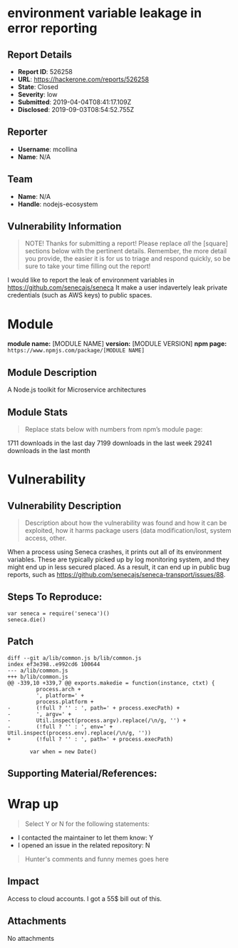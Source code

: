 # environment variable leakage in error reporting

## Report Details
- **Report ID**: 526258
- **URL**: https://hackerone.com/reports/526258
- **State**: Closed
- **Severity**: low
- **Submitted**: 2019-04-04T08:41:17.109Z
- **Disclosed**: 2019-09-03T08:54:52.755Z

## Reporter
- **Username**: mcollina
- **Name**: N/A

## Team
- **Name**: N/A
- **Handle**: nodejs-ecosystem

## Vulnerability Information
> NOTE! Thanks for submitting a report! Please replace *all* the [square] sections below with the pertinent details. Remember, the more detail you provide, the easier it is for us to triage and respond quickly, so be sure to take your time filling out the report!

I would like to report the leak of environment variables in https://github.com/senecajs/seneca
It make a user indavertely leak private credentials (such as AWS keys) to public spaces.

# Module

**module name:** [MODULE NAME]
**version:** [MODULE VERSION]
**npm page:** `https://www.npmjs.com/package/[MODULE NAME]`

## Module Description

A Node.js toolkit for Microservice architectures

## Module Stats

> Replace stats below with numbers from npm’s module page:

1711 downloads in the last day
7199 downloads in the last week
29241 downloads in the last month

# Vulnerability

## Vulnerability Description

> Description about how the vulnerability was found and how it can be exploited, how it harms package users (data modification/lost, system access, other.

When a process using Seneca crashes, it prints out all of its environment variables. These are typically picked up by log monitoring system, and they might end up in less secured placed. As a result, it can end up in public bug reports, such as
https://github.com/senecajs/seneca-transport/issues/88. 

## Steps To Reproduce:

```
var seneca = require('seneca')()
seneca.die()
```

## Patch

```
diff --git a/lib/common.js b/lib/common.js
index ef3e398..e992cd6 100644
--- a/lib/common.js
+++ b/lib/common.js
@@ -339,10 +339,7 @@ exports.makedie = function(instance, ctxt) {
         process.arch +
         ', platform=' +
         process.platform +
-        (!full ? '' : ', path=' + process.execPath) +
-        ', argv=' +
-        Util.inspect(process.argv).replace(/\n/g, '') +
-        (!full ? '' : ', env=' + Util.inspect(process.env).replace(/\n/g, ''))
+        (!full ? '' : ', path=' + process.execPath)

       var when = new Date()
```

## Supporting Material/References:

# Wrap up

> Select Y or N for the following statements:

- I contacted the maintainer to let them know: Y
- I opened an issue in the related repository: N

> Hunter's comments and funny memes goes here

## Impact

Access to cloud accounts. I got a 55$ bill out of this.

## Attachments
No attachments
